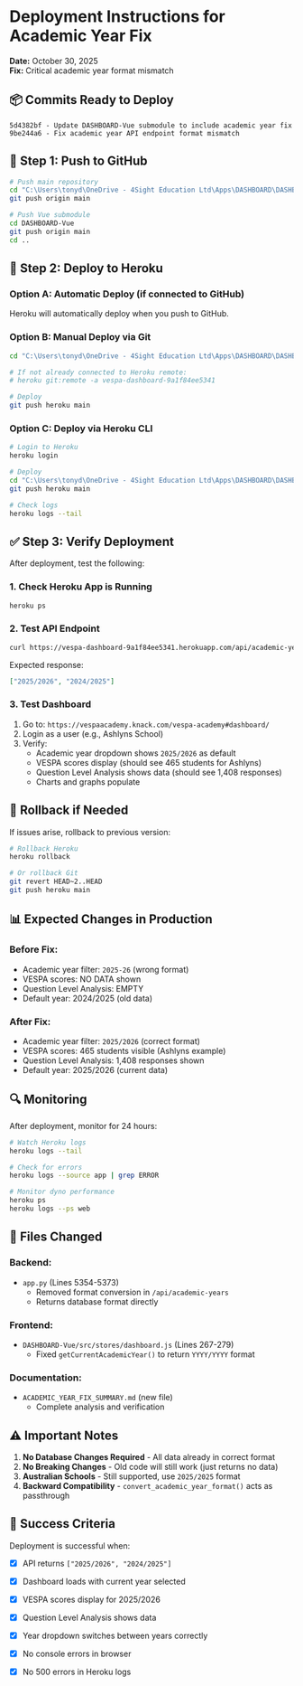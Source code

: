 # Deployment Instructions for Academic Year Fix

**Date:** October 30, 2025  
**Fix:** Critical academic year format mismatch

## 📦 **Commits Ready to Deploy**

```
5d4382bf - Update DASHBOARD-Vue submodule to include academic year fix
9be244a6 - Fix academic year API endpoint format mismatch
```

## 🚀 **Step 1: Push to GitHub**

```bash
# Push main repository
cd "C:\Users\tonyd\OneDrive - 4Sight Education Ltd\Apps\DASHBOARD\DASHBOARD"
git push origin main

# Push Vue submodule
cd DASHBOARD-Vue
git push origin main
cd ..
```

## 🔧 **Step 2: Deploy to Heroku**

### Option A: Automatic Deploy (if connected to GitHub)
Heroku will automatically deploy when you push to GitHub.

### Option B: Manual Deploy via Git
```bash
cd "C:\Users\tonyd\OneDrive - 4Sight Education Ltd\Apps\DASHBOARD\DASHBOARD"

# If not already connected to Heroku remote:
# heroku git:remote -a vespa-dashboard-9a1f84ee5341

# Deploy
git push heroku main
```

### Option C: Deploy via Heroku CLI
```bash
# Login to Heroku
heroku login

# Deploy
cd "C:\Users\tonyd\OneDrive - 4Sight Education Ltd\Apps\DASHBOARD\DASHBOARD"
git push heroku main

# Check logs
heroku logs --tail
```

## ✅ **Step 3: Verify Deployment**

After deployment, test the following:

### 1. Check Heroku App is Running
```bash
heroku ps
```

### 2. Test API Endpoint
```bash
curl https://vespa-dashboard-9a1f84ee5341.herokuapp.com/api/academic-years
```

Expected response:
```json
["2025/2026", "2024/2025"]
```

### 3. Test Dashboard
1. Go to: `https://vespaacademy.knack.com/vespa-academy#dashboard/`
2. Login as a user (e.g., Ashlyns School)
3. Verify:
   - Academic year dropdown shows `2025/2026` as default
   - VESPA scores display (should see 465 students for Ashlyns)
   - Question Level Analysis shows data (should see 1,408 responses)
   - Charts and graphs populate

## 🐛 **Rollback if Needed**

If issues arise, rollback to previous version:

```bash
# Rollback Heroku
heroku rollback

# Or rollback Git
git revert HEAD~2..HEAD
git push heroku main
```

## 📊 **Expected Changes in Production**

### Before Fix:
- Academic year filter: `2025-26` (wrong format)
- VESPA scores: NO DATA shown
- Question Level Analysis: EMPTY
- Default year: 2024/2025 (old data)

### After Fix:
- Academic year filter: `2025/2026` (correct format)
- VESPA scores: 465 students visible (Ashlyns example)
- Question Level Analysis: 1,408 responses shown
- Default year: 2025/2026 (current data)

## 🔍 **Monitoring**

After deployment, monitor for 24 hours:

```bash
# Watch Heroku logs
heroku logs --tail

# Check for errors
heroku logs --source app | grep ERROR

# Monitor dyno performance
heroku ps
heroku logs --ps web
```

## 📝 **Files Changed**

### Backend:
- `app.py` (Lines 5354-5373)
  - Removed format conversion in `/api/academic-years`
  - Returns database format directly

### Frontend:
- `DASHBOARD-Vue/src/stores/dashboard.js` (Lines 267-279)
  - Fixed `getCurrentAcademicYear()` to return `YYYY/YYYY` format

### Documentation:
- `ACADEMIC_YEAR_FIX_SUMMARY.md` (new file)
  - Complete analysis and verification

## ⚠️ **Important Notes**

1. **No Database Changes Required** - All data already in correct format
2. **No Breaking Changes** - Old code will still work (just returns no data)
3. **Australian Schools** - Still supported, use `2025/2025` format
4. **Backward Compatibility** - `convert_academic_year_format()` acts as passthrough

## 🎉 **Success Criteria**

Deployment is successful when:
- [x] API returns `["2025/2026", "2024/2025"]`
- [x] Dashboard loads with current year selected
- [x] VESPA scores display for 2025/2026
- [x] Question Level Analysis shows data
- [x] Year dropdown switches between years correctly
- [x] No console errors in browser
- [x] No 500 errors in Heroku logs

